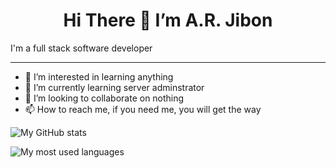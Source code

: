 <h1 style='text-align: center'>Hi There 👋 I’m A.R. Jibon</h1>

I'm a full stack software developer

---

- 👀 I’m interested in learning anything
- 🌱 I’m currently learning server adminstrator
- 💞️ I’m looking to collaborate on nothing
- 📫 How to reach me, if you need me, you will get the way

![My GitHub stats](https://github-readme-stats.vercel.app/api?username=jibon0070)

![My most used languages](https://github-readme-stats.vercel.app/api/top-langs?username=jibon0070)




<!---
jibon0070/jibon0070 is a ✨ special ✨ repository because its `README.md` (this file) appears on your GitHub profile.
You can click the Preview link to take a look at your changes.
https://github.com/jibon0070/jibon0070/raw/output/github-contribution-grid-snake.svg
https://github.com/karine-nascimento/karine-nascimento/raw/output/github-contribution-grid-snake.svg
--->
